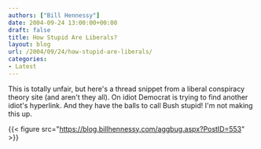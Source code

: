```yaml
---
authors: ["Bill Hennessy"]
date: 2004-09-24 13:00:00+00:00
draft: false
title: How Stupid Are Liberals?
layout: blog
url: /2004/09/24/how-stupid-are-liberals/
categories:
- Latest
---
```


This is totally unfair, but here's a thread snippet from a liberal conspiracy theory site (and aren't they all). On idiot Democrat is trying to find another idiot's hyperlink. And they have the balls to call Bush stupid! I'm not making this up.

{{< figure src="https://blog.billhennessy.com/aggbug.aspx?PostID=553" >}}


